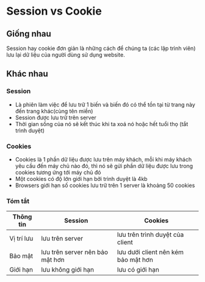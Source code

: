 # Session vs Cookie

## Giống nhau

Session hay cookie đơn giản là những cách để chúng ta (các lập trình viên) lưu lại dữ liệu của người dùng sử dụng website.

## Khác nhau

### Session
- Là phiên làm việc để lưu trữ 1 biến và biến đó có thể tồn tại từ trang này đến trang khác(cùng tên miền)
- Session được lưu trữ trên server
- Thời gian sống của nó sẽ kết thúc khi ta xoá nó hoặc hết tuổi thọ (tắt trình duyệt)

### Cookies

- Cookies là 1 phần dữ liệu được lưu trên máy khách, mỗi khi máy khách yêu cầu đến máy chủ nào đó, thì nó sẽ gửi phần dữ liệu được lưu trong cookies tương ứng tới máy chủ đó
- Một cookies có độ lớn giới hạn bởi trình duyệt là 4kb
- Browsers giới hạn số cookies lưu trữ trên 1 server là khoảng 50 cookies

### Tóm tắt

| Thông tin | Session | Cookies |
|--------|--------|------|
| Vị trí lưu | lưu trên server | lưu trên trình duyệt của client |
| Bảo mật | lưu trên server nên bảo mật hơn | lưu dưới client nên kém bảo mật hơn |
| Giới hạn | lưu không giới hạn | lưu có giới hạn |
